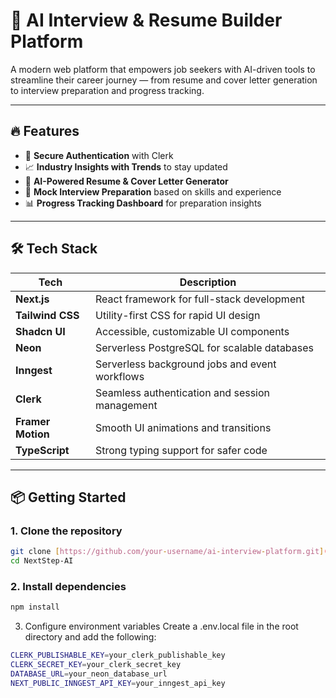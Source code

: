 # 🧠 AI Interview & Resume Builder Platform

A modern web platform that empowers job seekers with AI-driven tools to streamline their career journey — from resume and cover letter generation to interview preparation and progress tracking.

---

## 🔥 Features

- 🔐 **Secure Authentication** with Clerk
- 📈 **Industry Insights with Trends** to stay updated
- 📄 **AI-Powered Resume & Cover Letter Generator**
- 🧠 **Mock Interview Preparation** based on skills and experience
- 📊 **Progress Tracking Dashboard** for preparation insights

---

## 🛠️ Tech Stack

| Tech             | Description                                      |
|------------------|--------------------------------------------------|
| **Next.js**      | React framework for full-stack development       |
| **Tailwind CSS** | Utility-first CSS for rapid UI design            |
| **Shadcn UI**    | Accessible, customizable UI components           |
| **Neon**         | Serverless PostgreSQL for scalable databases     |
| **Inngest**      | Serverless background jobs and event workflows   |
| **Clerk**        | Seamless authentication and session management   |
| **Framer Motion**| Smooth UI animations and transitions             |
| **TypeScript**   | Strong typing support for safer code             |

---

## 📦 Getting Started

### 1. Clone the repository

```bash
git clone [https://github.com/your-username/ai-interview-platform.git](https://github.com/rudranarayan-01/NextStep-AI)
cd NextStep-AI

```
### 2. Install dependencies
```bash
npm install
```

3. Configure environment variables
Create a .env.local file in the root directory and add the following:

```bash
CLERK_PUBLISHABLE_KEY=your_clerk_publishable_key
CLERK_SECRET_KEY=your_clerk_secret_key
DATABASE_URL=your_neon_database_url
NEXT_PUBLIC_INNGEST_API_KEY=your_inngest_api_key

```
